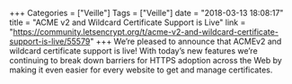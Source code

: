 +++
Categories = ["Veille"]
Tags = ["Veille"]
date = "2018-03-13 18:08:17"
title = "ACME v2 and Wildcard Certificate Support is Live"
link = "https://community.letsencrypt.org/t/acme-v2-and-wildcard-certificate-support-is-live/55579"
+++
We’re pleased to announce that ACMEv2 and wildcard certificate support is live! With today’s new features we’re continuing to break down barriers for HTTPS adoption across the Web by making it even easier for every website to get and manage certificates.